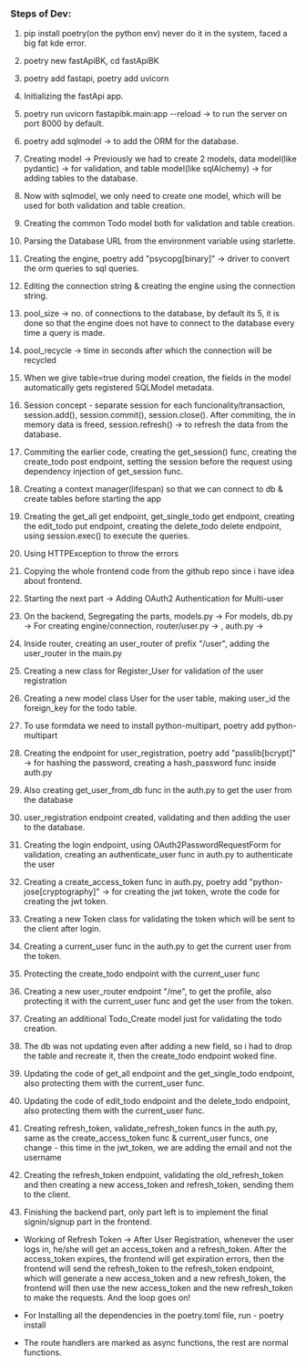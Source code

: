 ### Steps of Dev:
1. pip install poetry(on the python env) never do it in the system, faced a big fat kde error.
2. poetry new fastApiBK, cd fastApiBK
2. poetry add fastapi, poetry add uvicorn
3. Initializing the fastApi app.
4. poetry run uvicorn fastapibk.main:app --reload -> to run the server on port 8000 by default.
5. poetry add sqlmodel -> to add the ORM for the database.
6. Creating model -> Previously we had to create 2 models, data model(like pydantic) -> for validation, and table model(like sqlAlchemy) -> for adding tables to the database.
7. Now with sqlmodel, we only need to create one model, which will be used for both validation and table creation.
8. Creating the common Todo model both for validation and table creation.
9. Parsing the Database URL from the environment variable using starlette.
10. Creating the engine, poetry add "psycopg[binary]" -> driver to convert the orm queries to sql queries.
11. Editing the connection string & creating the engine using the connection string.
12. pool_size -> no. of connections to the database, by default its 5, it is done so that the engine does not have to connect to the database every time a query is made.
13. pool_recycle -> time in seconds after which the connection will be recycled

14. When we give table=true during model creation, the fields in the model automatically gets registered SQLModel metadata.
15. Session concept - separate session for each funcionality/transaction, session.add(), session.commit(), session.close(). After commiting, the in memory data is freed, session.refresh() -> to refresh the data from the database.
16. Commiting the earlier code, creating the get_session() func, creating the create_todo post endpoint, setting the session before the request using dependency injection of get_session func.
17. Creating a context manager(lifespan) so that we can connect to db & create tables before starting the app
18. Creating the get_all get endpoint, get_single_todo get endpoint, creating the edit_todo put endpoint, creating the delete_todo delete endpoint, using session.exec() to execute the queries.
19. Using HTTPException to throw the errors

20. Copying the whole frontend code from the github repo since i have idea about frontend.

21. Starting the next part -> Adding OAuth2 Authentication for Multi-user
22. On the backend, Segregating the parts, models.py -> For models, db.py -> For creating engine/connection, router/user.py ->   , auth.py -> 
23. Inside router, creating an user_router of prefix "/user", adding the user_router in the main.py
24. Creating a new class for Register_User for validation of the user registration
25. Creating a new model class User for the user table, making user_id the foreign_key for the todo table.
26. To use formdata we need to install python-multipart, poetry add python-multipart
27. Creating the endpoint for user_registration, poetry add "passlib[bcrypt]" -> for hashing the password, creating a hash_password func inside auth.py
28. Also creating get_user_from_db func in the auth.py to get the user from the database
29. user_registration endpoint created, validating and then adding the user to the database.
30. Creating the login endpoint, using OAuth2PasswordRequestForm for validation, creating an authenticate_user func in auth.py to authenticate the user
31. Creating a create_access_token func in auth.py, poetry add "python-jose[cryptography]" -> for creating the jwt token, wrote the code for creating the jwt token.

32. Creating a new Token class for validating the token which will be sent to the client after login.
33. Creating a current_user func in the auth.py to get the current user from the token.
34. Protecting the create_todo endpoint with the current_user func
35. Creating a new user_router endpoint "/me", to get the profile, also protecting it with the current_user func and get the user from the token.
36. Creating an additional Todo_Create model just for validating the todo creation.
37. The db was not updating even after adding a new field, so i had to drop the table and recreate it, then the create_todo endpoint woked fine.
38. Updating the code of get_all endpoint and the get_single_todo endpoint, also protecting them with the current_user func.
39. Updating the code of edit_todo endpoint and the delete_todo endpoint, also protecting them with the current_user func.
40. Creating refresh_token, validate_refresh_token funcs in the auth.py, same as the create_access_token func & current_user funcs, one change - this time in the jwt_token, we are adding the email and not the username
41. Creating the refresh_token endpoint, validating the old_refresh_token and then creating a new access_token and refresh_token, sending them to the client.
42. Finishing the backend part, only part left is to implement the final signin/signup part in the frontend.



- Working of Refresh Token -> After User Registration, whenever the user logs in, he/she will get an access_token and a refresh_token. After the access_token expires, the frontend will get expiration errors, then the frontend will send the refresh_token to the refresh_token endpoint, which will generate a new access_token and a new refresh_token, the frontend will then use the new access_token and the new refresh_token to make the requests. And the loop goes on!

- For Installing all the dependencies in the poetry.toml file, run - poetry install

- The route handlers are marked as async functions, the rest are normal functions. 
